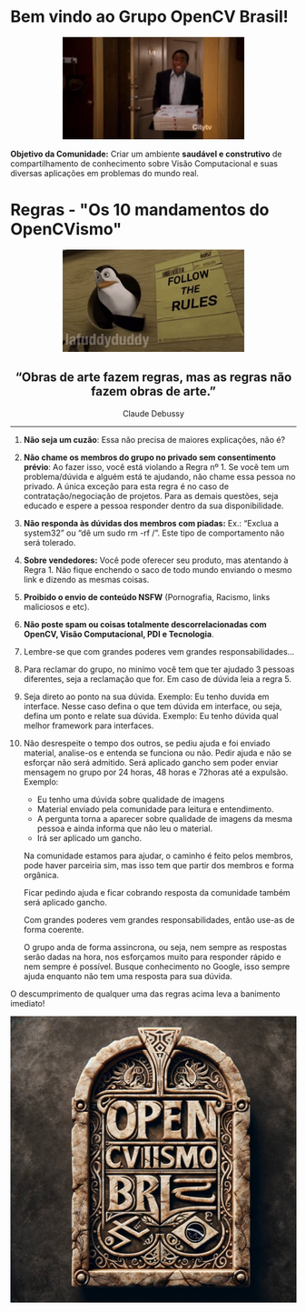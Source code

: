 # Bem vindo ao Grupo OpenCV Brasil!

<div align="center">
    <p align="center">
    <img src="images/imag1.gif">
    </p>
</div>

<b>Objetivo da Comunidade:</b> Criar um ambiente <b>saudável e construtivo</b> de compartilhamento de conhecimento sobre Visão Computacional e suas diversas aplicações em problemas do mundo real.

# Regras -  "Os 10 mandamentos do OpenCVismo"

<div align="center">
    <p align="center">
    <img src="images/imag2.gif"/>
    </p>
</div>

<div align="center">
<h2>“Obras de arte fazem regras, mas as regras não fazem obras de arte.”</h2>
Claude Debussy
</div>

***

1. <b>Não seja um cuzão</b>: Essa não precisa de maiores explicações, não é?

2. <b>Não chame os membros do grupo no privado sem consentimento prévio</b>: Ao fazer isso, você está violando a Regra nº 1. Se você tem um problema/dúvida e alguém está te ajudando, não chame essa pessoa no privado. A única exceção para esta regra é no caso de contratação/negociação de projetos. Para as demais questões, seja educado e espere a pessoa responder dentro da sua disponibilidade.

3. <b>Não responda às dúvidas dos membros com piadas:</b> Ex.: “Exclua a system32” ou “dê um sudo rm -rf  /”. Este tipo de comportamento não será tolerado.

4. <b>Sobre vendedores:</b> Você pode oferecer seu produto, mas atentando à Regra 1. Não fique enchendo o saco de todo mundo enviando o mesmo link e dizendo as mesmas coisas.

5. <b>Proibido o envio de conteúdo NSFW</b> (Pornografia, Racismo, links maliciosos e etc).

6. <b>Não poste spam ou coisas totalmente descorrelacionadas com OpenCV, Visão Computacional, PDI e Tecnologia</b>.

7. Lembre-se que com grandes poderes vem grandes responsabilidades...

8. Para reclamar do grupo, no minímo você tem que ter ajudado 3 pessoas diferentes, seja a reclamação que for. Em caso de dúvida leia a regra 5.

9. Seja direto ao ponto na sua dúvida. 
    Exemplo: Eu tenho duvida em interface. 
    Nesse caso defina o que tem dúvida em interface, ou seja, defina um ponto e relate sua dúvida.
    Exemplo: Eu tenho dúvida qual melhor framework para interfaces.

10. Não desrespeite o tempo dos outros, se pediu ajuda e foi enviado material, analise-os e entenda se funciona ou não. Pedir ajuda e não se esforçar não será admitido.
    Será aplicado gancho sem poder enviar mensagem no grupo por 24 horas, 48 horas e 72horas até a expulsão.    
    Exemplo: 
    - Eu tenho uma dúvida sobre qualidade de imagens
    - Material enviado pela comunidade para leitura e entendimento.
    - A pergunta torna a aparecer sobre qualidade de imagens da mesma pessoa e ainda informa que não leu o material.
    - Irá ser aplicado um gancho.

    Na comunidade estamos para ajudar, o caminho é feito pelos membros, pode haver parceiria sim, mas isso tem que partir dos membros e forma orgânica.

    Ficar pedindo ajuda e ficar cobrando resposta da comunidade também será aplicado gancho.
    
    Com grandes poderes vem grandes responsabilidades, então use-as de forma coerente.    
    
    O grupo anda de forma assincrona, ou seja, nem sempre as respostas serão dadas na hora, nos esforçamos muito para responder rápido e nem sempre é possível.
    Busque conhecimento no Google, isso sempre ajuda enquanto não tem uma resposta para sua dúvida.

O descumprimento de qualquer uma das regras acima leva a banimento imediato!



<div align="center">
    <p align="center">
    <img src="images/photo_2023-11-30_21-51-41.jpg">
    </p>
</div>
